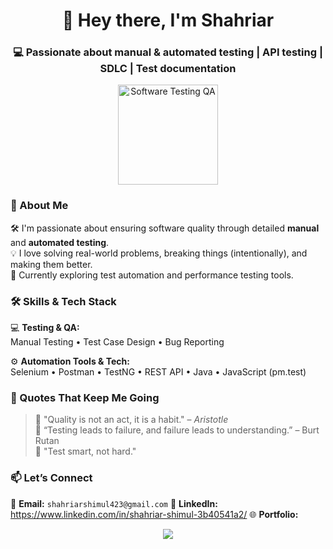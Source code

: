 <h1 align="center">👋 Hey there, I'm Shahriar</h1>
<h3 align="center">💻 Passionate about manual & automated testing | API testing | SDLC | Test documentation</h3>

<p align="center">
  <img src="https://media.giphy.com/media/juua9i2c2fA0AIp2iq/giphy.gif" width="160" alt="Software Testing QA"/>
</p>

### 🧪 About Me

🛠 I'm passionate about ensuring software quality through detailed **manual** and **automated testing**.  
💡 I love solving real-world problems, breaking things (intentionally), and making them better.  
🌱 Currently exploring test automation and performance testing tools.  

### 🛠️ Skills & Tech Stack

💻 **Testing & QA:**  
Manual Testing • Test Case Design • Bug Reporting 

⚙️ **Automation Tools & Tech:**  
Selenium • Postman • TestNG • REST API • Java • JavaScript (pm.test)  

### 💬 Quotes That Keep Me Going

> 🌟 "Quality is not an act, it is a habit." – *Aristotle*  
> 🐞 “Testing leads to failure, and failure leads to understanding.” – Burt Rutan   
> 🧠 "Test smart, not hard."


### 📫 Let’s Connect

📧 **Email:** `shahriarshimul423@gmail.com` 
🔗 **LinkedIn:** https://www.linkedin.com/in/shahriar-shimul-3b40541a2/
🌐 **Portfolio:** 

<p align="center">
  <img src="https://capsule-render.vercel.app/api?type=waving&color=gradient&height=120&section=footer"/>
</p>
